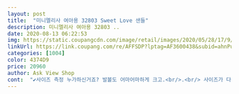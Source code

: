 ```yaml
---
layout: post 
title:  "미니멜리사 여아용 32803 Sweet Love 샌들" 
description: 미니멜리사 여아용 32803 ..
date: 2020-08-13 06:22:53 
img: https://static.coupangcdn.com/image/retail/images/2020/05/28/17/9/ffdf2507-3b4e-4ded-ba11-e043d3526294.jpg 
linkUrl: https://link.coupang.com/re/AFFSDP?lptag=AF3600438&subid=ahnPublicAsk&pageKey=1639333355&itemId=2795605048&vendorItemId=70778397591&traceid=V0-113-c1ed58e5e14c4c8b 
categories: [1004] 
color: 4374D9 
price: 20960 
author: Ask View Shop 
cont:  "✔️사이즈 측정 누가하신거죠? 발볼도 어마어마하게 크고.<br/>.<br/> 사이즈가 다른 신발보다 한 세네배쯤? 큰듯;;;<br/>⭐️리본 돌아감 주의⭐️ 아이가 신다가 자꾸 리본 돌아갔다고 자주 만져요ㅠㅠ 접착제라도 붙혀야될판 ㅠㅠ<br/>교환도 바로다음날 수거해가고 물건도 바로 배달되서 불편함을 못 느끼고 좋았습니다.<br/><br/>구매후기에 사이즈가 크다는 후기가 많아서 작게 시켰는데 ㅠㅠ<br/>깜장구두 깔끔하니 이뻐욧 빨강도 구입하고 픔 ㅠㅠ<br/>디자인 향 너무너무 좋은거 아시죠? 미니멜리사 중독자에욬ㅋㅋㅋ❤️이번거... <br/><br/>디자인, 색상, 가격  모두 만족합니다<br/>발바닥 쿠션으로 폭신폭신한 멜리사<br/>사이즈 130에서 140으로 다시 시켰습니다.<br/>.<br/><br/>사이즈 교환 후 신겨요! 구매 하실때 사이즈 마니마니 줄여서 사세요<br/>센치는 130이지만 가지고 있는 멜리사 130신겨보니 발등 높고 발볼 있는 아기라 찡겨서 한치수 큰거 사 신겼어요<br/>정사이즈 시켜도 될듯해요.<br/><br/>조금 크긴한데 못 신고 다닐 정도는 아니라서 괜차나욥<br/>" 
---
```

